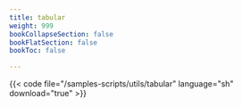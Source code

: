 ```yaml
---
title: tabular
weight: 999
bookCollapseSection: false
bookFlatSection: false
bookToc: false

---
```


{{< code file="/samples-scripts/utils/tabular" language="sh" download="true" >}}
